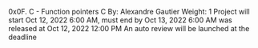 0x0F. C - Function pointers
C
 By: Alexandre Gautier
 Weight: 1
 Project will start Oct 12, 2022 6:00 AM, must end by Oct 13, 2022 6:00 AM
 was released at Oct 12, 2022 12:00 PM
 An auto review will be launched at the deadline
